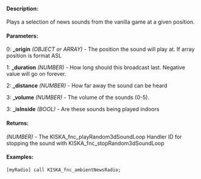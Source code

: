#### Description:
Plays a selection of news sounds from the vanilla game at a given position.

#### Parameters:
0: **_origin** *(OBJECT or ARRAY)* - The position the sound will play at. If array
position is format ASL

1: **_duration** *(NUMBER)* - How long should this broadcast last. Negative value
will go on forever.

2: **_distance** *(NUMBER)* - How far away the sound can be heard

3: **_volume** *(NUMBER)* - The volume of the sounds (0-5).

3: **_isInside** *(BOOL)* - Are these sounds being played indoors

#### Returns:
*(NUMBER)* - The KISKA_fnc_playRandom3dSoundLoop Handler ID for stopping the sound with KISKA_fnc_stopRandom3dSoundLoop

#### Examples:
```sqf
[myRadio] call KISKA_fnc_ambientNewsRadio;
```

